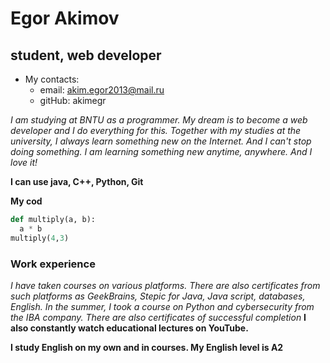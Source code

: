 # Egor Akimov

## student, web developer

* My contacts:
    * email: akim.egor2013@mail.ru
    * gitHub: akimegr


*I am studying at BNTU as a programmer. My dream is to become a web developer and I do everything for this. Together with my studies at the university, I always learn something new on the Internet. And I can't stop doing something. I am learning something new anytime, anywhere. And I love it!*

**I can use java, C++, Python, Git**

**My cod**
``` python
def multiply(a, b):
  a * b
multiply(4,3)
```

### Work experience
_I have taken courses on various platforms. There are also certificates from such platforms as GeekBrains, Stepic for Java, Java script, databases, English. In the summer, I took a course on Python and cybersecurity from the IBA company. There are also certificates of successful completion_
**I also constantly watch educational lectures on YouTube.**

**I study English on my own and in courses. My English level is A2**


